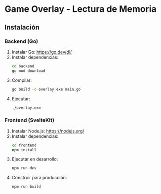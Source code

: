 # Game Overlay - Lectura de Memoria

## Instalación

### Backend (Go)
1. Instalar Go: https://go.dev/dl/
2. Instalar dependencias:
   ```bash
   cd backend
   go mod download
   ```
3. Compilar:
   ```bash
   go build -o overlay.exe main.go
   ```
4. Ejecutar:
   ```bash
   ./overlay.exe
   ```

### Frontend (SvelteKit)
1. Instalar Node.js: https://nodejs.org/
2. Instalar dependencias:
   ```bash
   cd frontend
   npm install
   ```
3. Ejecutar en desarrollo:
   ```bash
   npm run dev
   ```
4. Construir para producción:
   ```bash
   npm run build